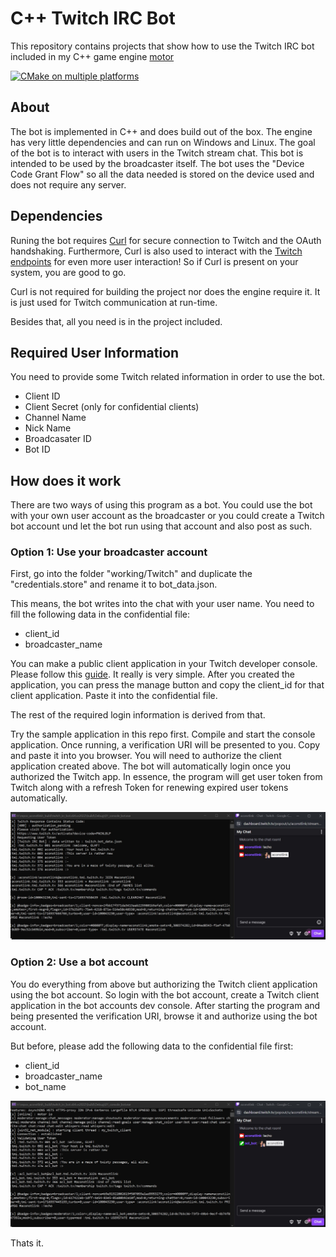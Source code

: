# C++ Twitch IRC Bot
This repository contains projects that show how to use the Twitch IRC bot included in my C++ game engine [motor](https://github.com/aconstlink/motor)

[![CMake on multiple platforms](https://github.com/aconstlink/twitch_irc_bot/actions/workflows/cmake-multi-platform.yml/badge.svg)](https://github.com/aconstlink/twitch_irc_bot/actions/workflows/cmake-multi-platform.yml)

## About
The bot is implemented in C++ and does build out of the box. The engine has very little dependencies and can run on Windows and Linux. The goal of the bot is to interact with users in the Twitch stream chat. This bot is intended to be used by the broadcaster itself. The bot uses the "Device Code Grant Flow" so all the data needed is stored on the device used and does not require any server.

## Dependencies
Runing the bot requires [Curl](https://curl.se/) for secure connection to Twitch and the OAuth handshaking. Furthermore, Curl is also used to interact with the [Twitch endpoints](https://dev.twitch.tv/docs/api/reference/) for even more user interaction! So if Curl is present on your system, you are good to go. 

Curl is not required for building the project nor does the engine require it. It is just used for Twitch communication at run-time.

Besides that, all you need is in the project included.

## Required User Information
You need to provide some Twitch related information in order to use the bot. 
- Client ID
- Client Secret (only for confidential clients)
- Channel Name
- Nick Name
- Broadcasater ID
- Bot ID
  
## How does it work

There are two ways of using this program as a bot. You could use the bot with your own user account as the broadcaster or you could create a Twitch bot account und let the bot run using that account and also post as such.

### Option 1: Use your broadcaster account

First, go into the folder "working/Twitch" and duplicate the "credentials.store" and rename it to bot_data.json.

This means, the bot writes into the chat with your user name. You need to fill the following data in the confidential file:
- client_id
- broadcaster_name

You can make a public client application in your Twitch developer console. Please follow this [guide](https://dev.twitch.tv/docs/authentication/register-app/). It really is very simple. After you created the application, you can press the manage button and copy the client_id for that client application. Paste it into the confidential file.

The rest of the required login information is derived from that. 

Try the sample application in this repo first. Compile and start the console application. Once running, a verification URI will be presented to you. Copy and paste it into you browser. You will need to authorize the client application created above. The bot will automatically login once you authorized the Twitch app. In essence, the program will get user token from Twitch along with a refresh Token for renewing expired user tokens automatically. 

![By Broadcaster](https://github.com/aconstlink/twitch_irc_bot/blob/main/images/as_user.jpg)

### Option 2: Use a bot account

You do everything from above but authorizing the Twitch client application using the bot account. So login with the bot account, create a Twitch client application in the bot accounts dev console. After starting the program and being presented the verification URI, browse it and authorize using the bot account. 

But before, please add the following data to the confidential file first:
- client_id
- broadcaster_name
- bot_name
  
![By Bot](https://github.com/aconstlink/twitch_irc_bot/blob/main/images/as_bot.jpg)

Thats it.


